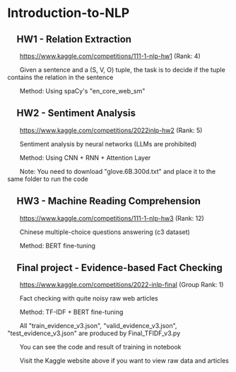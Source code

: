 # Introduction-to-NLP

## &emsp;HW1 - Relation Extraction

&emsp;&emsp;https://www.kaggle.com/competitions/111-1-nlp-hw1  (Rank: 4)

&emsp;&emsp;Given a sentence and a (S, V, O) tuple, the task is to decide if the tuple contains the relation in the sentence

&emsp;&emsp;Method: Using spaCy's "en_core_web_sm"

## &emsp;HW2 - Sentiment Analysis

&emsp;&emsp;https://www.kaggle.com/competitions/2022inlp-hw2  (Rank: 5)

&emsp;&emsp;Sentiment analysis by neural networks (LLMs are prohibited)

&emsp;&emsp;Method: Using CNN + RNN + Attention Layer

&emsp;&emsp;Note: You need to download "glove.6B.300d.txt" and place it to the same folder to run the code

## &emsp;HW3 - Machine Reading Comprehension

&emsp;&emsp;https://www.kaggle.com/competitions/111-1-nlp-hw3  (Rank: 12)

&emsp;&emsp;Chinese multiple-choice questions answering (c3 dataset)

&emsp;&emsp;Method: BERT fine-tuning

## &emsp;Final project - Evidence-based Fact Checking

&emsp;&emsp;https://www.kaggle.com/competitions/2022-inlp-final  (Group Rank: 1)

&emsp;&emsp;Fact checking with quite noisy raw web articles

&emsp;&emsp;Method: TF-IDF + BERT fine-tuning

&emsp;&emsp;All "train_evidence_v3.json", "valid_evidence_v3.json", "test_evidence_v3.json" are produced by Final_TFIDF_v3.py

&emsp;&emsp;You can see the code and result of training in notebook 

&emsp;&emsp;Visit the Kaggle website above if you want to view raw data and articles
